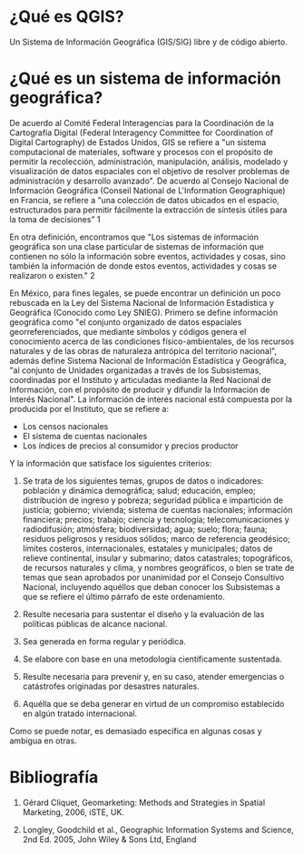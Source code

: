 # ¿Qué es QGIS?

Un Sistema de Información Geográfica (GIS/SIG) libre y de código abierto.

# ¿Qué es un sistema de información geográfica?

De acuerdo al Comité Federal Interagencias para la Coordinación de la Cartografía Digital (Federal Interagency Committee for Coordination of Digital Cartography) de Estados Unidos, GIS se refiere a "un sistema computacional de materiales, software y procesos con el propósito de permitir la recolección, administración, manipulación, análisis, modelado y visualización de datos espaciales con el objetivo de resolver problemas de administración y desarrollo avanzado". De acuerdo al Consejo Nacional de Información Geográfica (Conseil National de L'Information Geographique) en Francia, se refiere a "una colección de datos ubicados en el espacio, estructurados para permitir fácilmente la extracción de síntesis útiles para la toma de decisiones" 1

En otra definición, encontramos que "Los sistemas de información geográfica son una clase particular de sistemas de información que contienen no sólo la información sobre eventos, actividades y cosas, sino también la información de donde estos eventos, actividades y cosas se realizaron o existen." 2

En México, para fines legales, se puede encontrar un definición un poco rebuscada en la Ley del Sistema Nacional de Información Estadística y Geográfica (Conocido como Ley SNIEG). Primero se define información geográfica como "el conjunto organizado de datos espaciales georreferenciados, que mediante símbolos y códigos genera el conocimiento acerca de las condiciones físico-ambientales, de los recursos naturales y de las obras de naturaleza antrópica del territorio nacional", además define Sistema Nacional de Información Estadística y Geográfica, "al conjunto de Unidades organizadas a través de los Subsistemas, coordinadas por el Instituto y articuladas mediante la Red Nacional de Información, con el propósito de producir y difundir la Información de Interés Nacional". La información de interés nacional está compuesta por la producida por el Instituto, que se refiere a:

* Los censos nacionales
* El sistema de cuentas nacionales
* Los índices de precios al consumidor y precios productor

Y la información que satisface los siguientes criterios:

1. Se trata de los siguientes temas, grupos de datos o indicadores: población y dinámica demográfica; salud; educación, empleo; distribución de ingreso y pobreza; seguridad pública e impartición de justicia; gobierno; vivienda; sistema de cuentas nacionales; información financiera; precios; trabajo; ciencia y tecnología; telecomunicaciones y radiodifusión; atmósfera; biodiversidad; agua; suelo; flora; fauna; residuos peligrosos y residuos sólidos; marco de referencia geodésico; límites costeros, internacionales, estatales y municipales; datos de relieve continental, insular y submarino; datos catastrales; topográficos, de recursos naturales y clima, y nombres geográficos, o bien se trate de temas que sean aprobados por unanimidad por el Consejo Consultivo Nacional, incluyendo aquéllos que deban conocer los Subsistemas a que se refiere el último párrafo de este ordenamiento.

2. Resulte necesaria para sustentar el diseño y la evaluación de las políticas públicas de alcance nacional.

3. Sea generada en forma regular y periódica.

4. Se elabore con base en una metodología científicamente sustentada.

5. Resulte necesaria para prevenir y, en su caso, atender emergencias o catástrofes originadas por desastres naturales.

6. Aquélla que se deba generar en virtud de un compromiso establecido en algún tratado internacional.

Como se puede notar, es demasiado específica en algunas cosas y ambigua en otras.

# Bibliografía
 
1. Gérard Cliquet, Geomarketing: Methods and Strategies in Spatial Marketing, 2006, iSTE, UK.

2. Longley, Goodchild et al., Geographic Information Systems and Science, 2nd Ed. 2005, John Wiley & Sons Ltd, England

